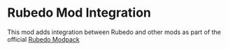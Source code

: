 # Rubedo Mod Integration

This mod adds integration between Rubedo and other mods as part of the official [Rubedo Modpack](https://github.com/Katalliaan/Rubedo/wiki/Modpack)
